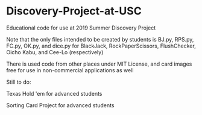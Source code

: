 # Discovery-Project-at-USC
Educational code for use at 2019 Summer Discovery Project

Note that the only files intended to be created by students is BJ.py, RPS.py, FC.py, OK.py, and dice.py for BlackJack, RockPaperScissors, FlushChecker, Oicho Kabu, and Cee-Lo (respectively)

There is used code from other places under MIT License, and card images free for use in non-commercial applications as well

Still to do:

Texas Hold 'em for advanced students

Sorting Card Project for advanced students

